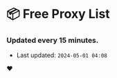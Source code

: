 # :package: Free Proxy List
### Updated every 15 minutes.

- Last updated: `2024-05-01 04:08`

:heart:
